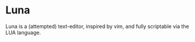 # Luna

Luna is a (attempted) text-editor, inspired by vim, and fully scriptable via the LUA language.
